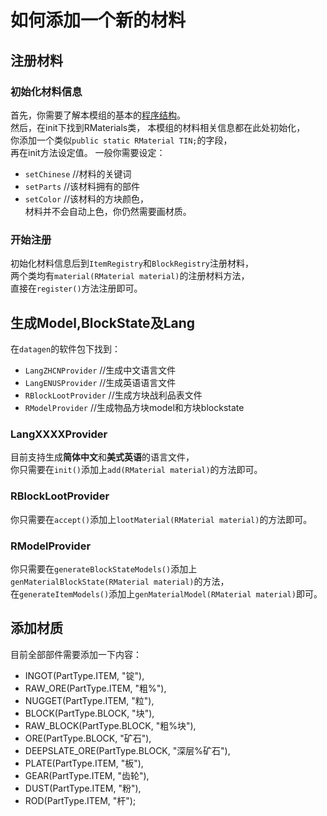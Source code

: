 # 如何添加一个新的材料
## 注册材料
### 初始化材料信息
首先，你需要了解本模组的基本的[程序结构](Structure.md)。  
然后，在init下找到RMaterials类，
本模组的材料相关信息都在此处初始化，  
你添加一个类似`public static RMaterial TIN;`的字段，  
再在init方法设定值。
一般你需要设定：
- `setChinese` //材料的关键词
- `setParts` //该材料拥有的部件
- `setColor` //该材料的方块颜色，  
材料并不会自动上色，你仍然需要画材质。
### 开始注册
初始化材料信息后到`ItemRegistry`和`BlockRegistry`注册材料，  
两个类均有`material(RMaterial material)`的注册材料方法，  
直接在`register()`方法注册即可。
## 生成Model,BlockState及Lang
在`datagen`的软件包下找到：
- `LangZHCNProvider` //生成中文语言文件
- `LangENUSProvider` //生成英语语言文件
- `RBlockLootProvider` //生成方块战利品表文件
- `RModelProvider` //生成物品方块model和方块blockstate
### LangXXXXProvider
目前支持生成**简体中文**和**美式英语**的语言文件，  
你只需要在`init()`添加上`add(RMaterial material)`的方法即可。
### RBlockLootProvider
你只需要在`accept()`添加上`lootMaterial(RMaterial material)`的方法即可。
### RModelProvider
你只需要在`generateBlockStateModels()`添加上`genMaterialBlockState(RMaterial material)`的方法，  
在`generateItemModels()`添加上`genMaterialModel(RMaterial material)`即可。
## 添加材质
目前全部部件需要添加一下内容：
- INGOT(PartType.ITEM, "锭"),
- RAW_ORE(PartType.ITEM, "粗%"),
- NUGGET(PartType.ITEM, "粒"),
- BLOCK(PartType.BLOCK, "块"),
- RAW_BLOCK(PartType.BLOCK, "粗%块"),
- ORE(PartType.BLOCK, "矿石"),
- DEEPSLATE_ORE(PartType.BLOCK, "深层%矿石"),
- PLATE(PartType.ITEM, "板"),
- GEAR(PartType.ITEM, "齿轮"),
- DUST(PartType.ITEM, "粉"),
- ROD(PartType.ITEM, "杆");  





